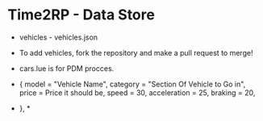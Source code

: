 # Time2RP - Data Store

* vehicles - vehicles.json
* To add vehicles, fork the repository and make a pull request to merge!

* cars.lue is for PDM procces. 
* {
        model = "Vehicle Name",
        category = "Section Of Vehicle to Go in",
        price = Price it should be,
        speed = 30,
        acceleration = 25,
        braking = 20,
* }, *